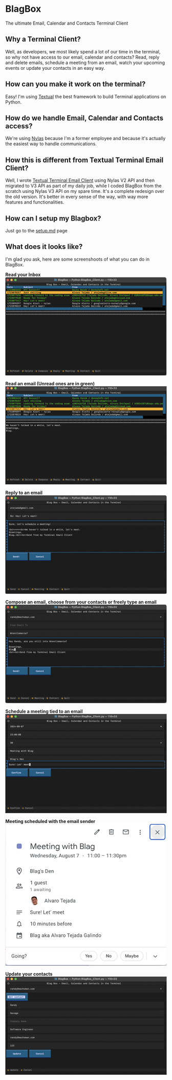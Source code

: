 # BlagBox

The ultimate Email, Calendar and Contacts Terminal Client

## Why a Terminal Client?

Well, as developers, we most likely spend a lot of our time in the terminal, so why not have access to our email, calendar and contacts?
Read, reply and delete emails, schedule a meeting from an email, watch your upcoming events or update your contacts in an easy way.

## How can you make it work on the terminal?

Easy! I'm using [Textual](https://textual.textualize.io/) the best framework to build Terminal applications on Python.

## How do we handle Email, Calendar and Contacts access?

We're using [Nylas](https://www.nylas.com/products/) because I'm a former employee and because it's actually the easiest way to handle communications.

## How this is different from Textual Terminal Email Client?

Well, I wrote [Textual Terminal Email Client](https://github.com/nylas-samples/textual_terminal_email_client) using Nylas V2 API and then migrated to V3 API as part of my daily job, 
while I coded BlagBox from the scratch using Nylas V3 API on my spare time. It's a complete redesign over the old version. 
It's better in every sense of the way, with way more features and functionalities.

## How can I setup my Blagbox?

Just go to the [setup.md](https://github.com/atejada/BlagBox/blob/main/setup.md) page

## What does it looks like?

I'm glad you ask, here are some screenshoots of what you can do in BlagBox.

**Read your Inbox**
![BlagBox_Inbox](https://github.com/atejada/BlagBox/blob/main/Screenshots/BlagBox_Inbox.png)

**Read an email (Unread ones are in green)**
![BlagBox_Inbox](https://github.com/atejada/BlagBox/blob/main/Screenshots/BlagBox_ReadEmail.png)

**Reply to an email**
![BlagBox_Inbox](https://github.com/atejada/BlagBox/blob/main/Screenshots/BlagBox_ReplyEmail.png)

**Compose an email, choose from your contacts or freely type an email**
![BlagBox_Inbox](https://github.com/atejada/BlagBox/blob/main/Screenshots/BlagBox_Compose.png)

**Schedule a meeting tied to an email**
![BlagBox_Inbox](https://github.com/atejada/BlagBox/blob/main/Screenshots/BlagBox_Meeting.png)

**Meeting scheduled with the email sender**
![BlagBox_Inbox](https://github.com/atejada/BlagBox/blob/main/Screenshots/BlagBox_Meeting_Scheduled.png)

**Update your contacts**
![BlagBox_Inbox](https://github.com/atejada/BlagBox/blob/main/Screenshots/BlagBox_Contact.png)
